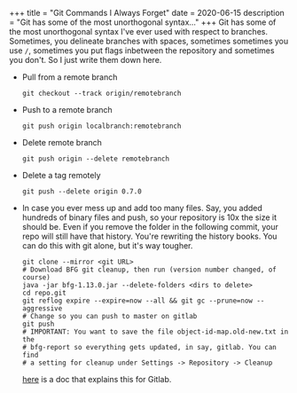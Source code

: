+++
title = "Git Commands I Always Forget"
date = 2020-06-15
description = "Git has some of the most unorthogonal syntax..."
+++
Git has some of the most unorthogonal syntax I've ever used with respect to
branches.  Sometimes, you delineate branches with spaces, sometimes sometimes
you use `/`, sometimes you put flags inbetween the repository and sometimes you
don't. So I just write them down here.

- Pull from a remote branch
  ```
  git checkout --track origin/remotebranch
  ```

- Push to a remote branch
  ```
  git push origin localbranch:remotebranch
  ```

- Delete remote branch
  ```
  git push origin --delete remotebranch
  ```

- Delete a tag remotely
  ```
  git push --delete origin 0.7.0
  ```

- In case you ever mess up and add too many files. Say, you added hundreds of binary files and push,
  so your repository is 10x the size it should be. Even if you remove the folder in the following commit,
  your repo will still have that history. You're rewriting the history books. You can do this with git
  alone, but it's way tougher.
  ```
  git clone --mirror <git URL>
  # Download BFG git cleanup, then run (version number changed, of course)
  java -jar bfg-1.13.0.jar --delete-folders <dirs to delete>
  cd repo.git
  git reflog expire --expire=now --all && git gc --prune=now --aggressive
  # Change so you can push to master on gitlab
  git push
  # IMPORTANT: You want to save the file object-id-map.old-new.txt in the
  # bfg-report so everything gets updated, in say, gitlab. You can find
  # a setting for cleanup under Settings -> Repository -> Cleanup
  ```
  [here](https://docs.gitlab.com/ee/user/project/repository/reducing_the_repo_size_using_git.html)
  is a doc that explains this for Gitlab.

